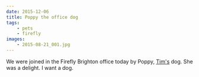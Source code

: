 ```yaml
---
date: 2015-12-06
title: Poppy the office dog
tags:
    - pets
    - firefly
images:
    - 2015-08-21_001.jpg
---
```

We were joined in the Firefly Brighton office today by Poppy, [Tim's](http://www.t75.org/) dog. She was a delight. I want a dog.